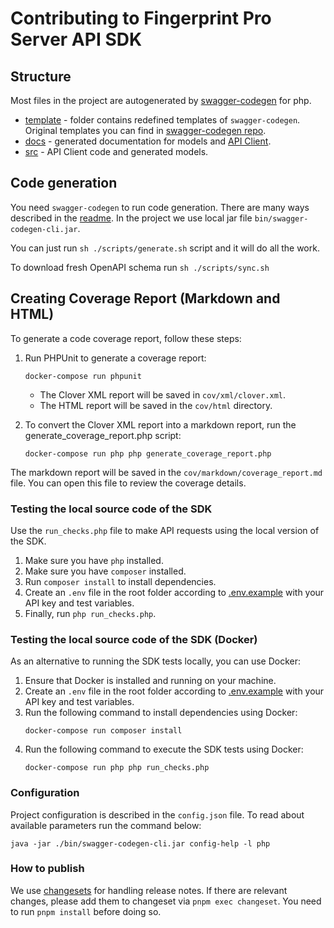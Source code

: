 # Contributing to Fingerprint Pro Server API SDK

## Structure

Most files in the project are autogenerated by [swagger-codegen](https://swagger.io/tools/swagger-codegen/) for php.

- [template](./template) - folder contains redefined templates of `swagger-codegen`. Original templates you can find in [swagger-codegen repo](https://github.com/swagger-api/swagger-codegen/tree/751e59df060b1c3ecf54921e104f2086dfa9f820/modules/swagger-codegen/src/main/resources/php).
- [docs](./docs) - generated documentation for models and [API Client](docs/Api/FingerprintApi.md).
- [src](./src) - API Client code and generated models.

## Code generation

You need `swagger-codegen` to run code generation. There are many ways described in the [readme](https://github.com/swagger-api/swagger-codegen).
In the project we use local jar file `bin/swagger-codegen-cli.jar`.

You can just run `sh ./scripts/generate.sh` script and it will do all the work.

To download fresh OpenAPI schema run `sh ./scripts/sync.sh`

## Creating Coverage Report (Markdown and HTML)

To generate a code coverage report, follow these steps:

1. Run PHPUnit to generate a coverage report:
   ```shell
   docker-compose run phpunit
   ```

   - The Clover XML report will be saved in `cov/xml/clover.xml`.
   - The HTML report will be saved in the `cov/html` directory.

2. To convert the Clover XML report into a markdown report, run the generate_coverage_report.php script:
   ```shell
   docker-compose run php php generate_coverage_report.php
   ```

The markdown report will be saved in the `cov/markdown/coverage_report.md` file. You can open this file to review the coverage details.

### Testing the local source code of the SDK

Use the `run_checks.php` file to make API requests using the local version of the SDK.

1. Make sure you have `php` installed.
2. Make sure you have `composer` installed.
3. Run `composer install` to install dependencies.
4. Create an `.env` file in the root folder according to [.env.example](.env.example) with your API key and test variables.
5. Finally, run `php run_checks.php`.

### Testing the local source code of the SDK (Docker)

As an alternative to running the SDK tests locally, you can use Docker:

1. Ensure that Docker is installed and running on your machine.
2. Create an `.env` file in the root folder according to [.env.example](.env.example) with your API key and test variables.
3. Run the following command to install dependencies using Docker:
   ```shell
   docker-compose run composer install
   ```
4. Run the following command to execute the SDK tests using Docker:
   ```shell
   docker-compose run php php run_checks.php
   ```

### Configuration

Project configuration is described in the `config.json` file. To read about available parameters run the command below:

```shell
java -jar ./bin/swagger-codegen-cli.jar config-help -l php
```

### How to publish

We use [changesets](https://github.com/changesets/changesets) for handling release notes. If there are relevant changes, please add them to changeset via `pnpm exec changeset`. You need to run `pnpm install` before doing so.
